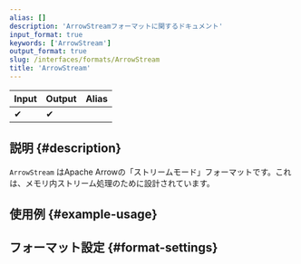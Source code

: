 ```yaml
---
alias: []
description: 'ArrowStreamフォーマットに関するドキュメント'
input_format: true
keywords: ['ArrowStream']
output_format: true
slug: /interfaces/formats/ArrowStream
title: 'ArrowStream'
---
```


| Input | Output | Alias |
|-------|--------|-------|
| ✔     | ✔      |       |

## 説明 {#description}

`ArrowStream` はApache Arrowの「ストリームモード」フォーマットです。これは、メモリ内ストリーム処理のために設計されています。

## 使用例 {#example-usage}

## フォーマット設定 {#format-settings}
